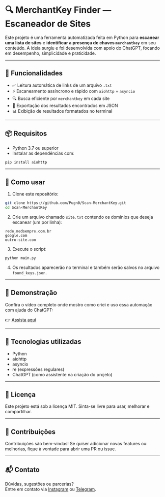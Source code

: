 
# 🔍  MerchantKey Finder — Escaneador de Sites

Este projeto é uma ferramenta automatizada feita em Python para **escanear uma lista de sites** e **identificar a presença de chaves `merchantkey`** em seu conteúdo. A ideia surgiu e foi desenvolvida com apoio do ChatGPT, focando em desempenho, simplicidade e praticidade.

---

## 🚀 Funcionalidades

- ✅ Leitura automática de links de um arquivo `.txt`
- ⚡ Escaneamento assíncrono e rápido com `aiohttp` + `asyncio`
- 🔍 Busca eficiente por `merchantkey` em cada site
- 💾 Exportação dos resultados encontrados em JSON
- 📊 Exibição de resultados formatados no terminal

---

## 📦 Requisitos

- Python 3.7 ou superior
- Instalar as dependências com:

```bash
pip install aiohttp
```

---

## 📁 Como usar

1. Clone este repositório:

```bash
git clone https://github.com/Pugn0/Scan-MerchantKey.git
cd Scan-MerchantKey
```

2. Crie um arquivo chamado `site.txt` contendo os domínios que deseja escanear (um por linha):

```
rede.medsempre.com.br
google.com
outro-site.com
```

3. Execute o script:

```bash
python main.py
```

4. Os resultados aparecerão no terminal e também serão salvos no arquivo `found_keys.json`.

---

## 🎥 Demonstração

Confira o vídeo completo onde mostro como criei e uso essa automação com ajuda do ChatGPT:

👉 [Assista aqui](https://youtu.be/LXC0VvXYy4E)

---

## 🧠 Tecnologias utilizadas

- Python
- aiohttp
- asyncio
- re (expressões regulares)
- ChatGPT (como assistente na criação do projeto)

---

## 📄 Licença

Este projeto está sob a licença MIT. Sinta-se livre para usar, melhorar e compartilhar.

---

## 🤝 Contribuições

Contribuições são bem-vindas! Se quiser adicionar novas features ou melhorias, fique à vontade para abrir uma PR ou issue.

---

## 📬 Contato

Dúvidas, sugestões ou parcerias?  
Entre em contato via [Instagram](https://instagram.com/seuuser) ou [Telegram](https://t.me/seulink).
